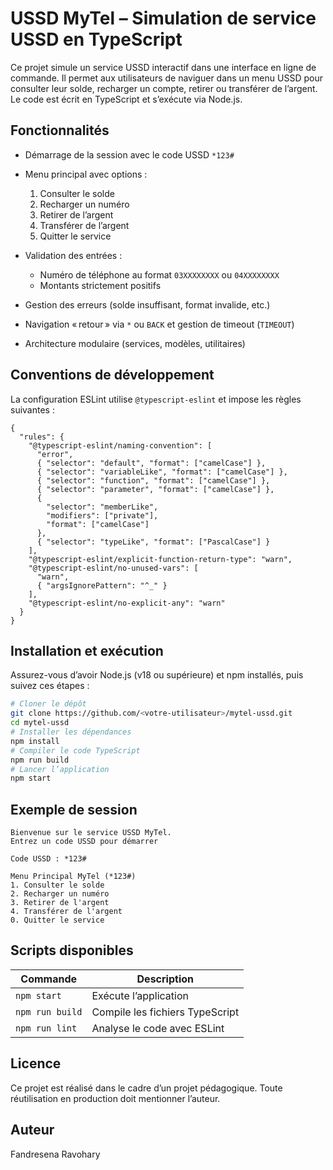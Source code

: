 # USSD MyTel – Simulation de service USSD en TypeScript

Ce projet simule un service USSD interactif dans une interface en ligne de commande. Il permet aux utilisateurs de naviguer dans un menu USSD pour consulter leur solde, recharger un compte, retirer ou transférer de l’argent. Le code est écrit en TypeScript et s’exécute via Node.js.

## Fonctionnalités

- Démarrage de la session avec le code USSD `*123#`
- Menu principal avec options :

  1. Consulter le solde
  2. Recharger un numéro
  3. Retirer de l’argent
  4. Transférer de l’argent
  5. Quitter le service

- Validation des entrées :

  - Numéro de téléphone au format `03XXXXXXXX` ou `04XXXXXXXX`
  - Montants strictement positifs

- Gestion des erreurs (solde insuffisant, format invalide, etc.)
- Navigation « retour » via `*` ou `BACK` et gestion de timeout (`TIMEOUT`)
- Architecture modulaire (services, modèles, utilitaires)

## Conventions de développement

La configuration ESLint utilise `@typescript-eslint` et impose les règles suivantes :

```jsonc
{
  "rules": {
    "@typescript-eslint/naming-convention": [
      "error",
      { "selector": "default", "format": ["camelCase"] },
      { "selector": "variableLike", "format": ["camelCase"] },
      { "selector": "function", "format": ["camelCase"] },
      { "selector": "parameter", "format": ["camelCase"] },
      {
        "selector": "memberLike",
        "modifiers": ["private"],
        "format": ["camelCase"]
      },
      { "selector": "typeLike", "format": ["PascalCase"] }
    ],
    "@typescript-eslint/explicit-function-return-type": "warn",
    "@typescript-eslint/no-unused-vars": [
      "warn",
      { "argsIgnorePattern": "^_" }
    ],
    "@typescript-eslint/no-explicit-any": "warn"
  }
}
```

## Installation et exécution

Assurez-vous d’avoir Node.js (v18 ou supérieure) et npm installés, puis suivez ces étapes :

```bash
# Cloner le dépôt
git clone https://github.com/<votre-utilisateur>/mytel-ussd.git
cd mytel-ussd
# Installer les dépendances
npm install
# Compiler le code TypeScript
npm run build
# Lancer l’application
npm start
```

## Exemple de session

```text
Bienvenue sur le service USSD MyTel.
Entrez un code USSD pour démarrer

Code USSD : *123#

Menu Principal MyTel (*123#)
1. Consulter le solde
2. Recharger un numéro
3. Retirer de l'argent
4. Transférer de l'argent
0. Quitter le service
```

## Scripts disponibles

| Commande        | Description                     |
| --------------- | ------------------------------- |
| `npm start`     | Exécute l’application           |
| `npm run build` | Compile les fichiers TypeScript |
| `npm run lint`  | Analyse le code avec ESLint     |

## Licence

Ce projet est réalisé dans le cadre d’un projet pédagogique. Toute réutilisation en production doit mentionner l’auteur.

## Auteur

Fandresena Ravohary
